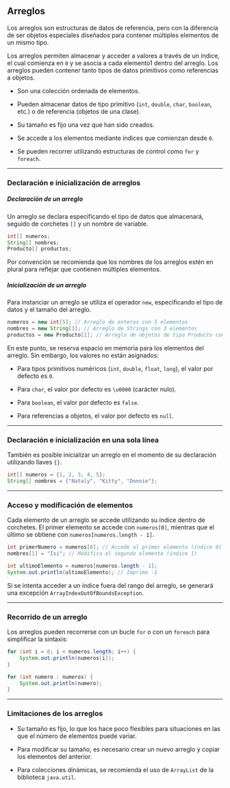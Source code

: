 ## Arreglos 

Los arreglos son estructuras de datos de referencia, pero con la diferencia de ser objetos especiales diseñados para contener múltiples elementos de un mismo tipo.

Los arreglos permiten almacenar y acceder a valores a través de un índice, el cual comienza en `0` y se asocia a cada elemento1 dentro del arreglo. Los arreglos pueden contener tanto tipos de datos primitivos como referencias a objetos.

- Son una colección ordenada de elementos.

- Pueden almacenar datos de tipo primitivo (`int`, `double`, `char`, `boolean`, etc.) o de referencia (objetos de una clase).

- Su tamaño es fijo una vez que han sido creados.

- Se accede a los elementos mediante índices que comienzan desde `0`.
 
- Se pueden recorrer utilizando estructuras de control como `for` y `foreach`.

---
### Declaración e inicialización de arreglos

##### Declaración de un arreglo
Un arreglo se declara especificando el tipo de datos que almacenará, seguido de corchetes `[]` y un nombre de variable.

```java
int[] numeros;
String[] nombres;
Producto[] productos;
```

Por convención se recomienda que los nombres de los arreglos estén en plural para reflejar que contienen múltiples elementos.

##### Inicialización de un arreglo
Para instanciar un arreglo se utiliza el operador `new`, especificando el tipo de datos y el tamaño del arreglo.

```java
numeros = new int[5]; // Arreglo de enteros con 5 elementos
nombres = new String[3]; // Arreglo de Strings con 3 elementos
productos = new Producto[2]; // Arreglo de objetos de tipo Producto con 2 elementos
```

En este punto, se reserva espacio en memoria para los elementos del arreglo. Sin embargo, los valores no están asignados:

- Para tipos primitivos numéricos (`int`, `double`, `float`, `long`), el valor por defecto es `0`.

- Para `char`, el valor por defecto es `\u0000` (carácter nulo).

- Para `boolean`, el valor por defecto es `false`.

- Para referencias a objetos, el valor por defecto es `null`.

---
### Declaración e inicialización en una sola línea
También es posible inicializar un arreglo en el momento de su declaración utilizando llaves `{}`.

```java
int[] numeros = {1, 2, 3, 4, 5};
String[] nombres = {"Nataly", "Kitty", "Donnie"};
```

---
### Acceso y modificación de elementos
Cada elemento de un arreglo se accede utilizando su índice dentro de corchetes. El primer elemento se accede con `numeros[0]`, mientras que el último se obtiene con `numeros[numeros.length - 1]`.

```java
int primerNumero = numeros[0]; // Accede al primer elemento (índice 0)
nombres[1] = "Isi"; // Modifica el segundo elemento (índice 1)

int ultimoElemento = numeros[numeros.length - 1];
System.out.println(ultimoElemento); // Imprime -1
```

Si se intenta acceder a un índice fuera del rango del arreglo, se generará una excepción `ArrayIndexOutOfBoundsException`.

---
### Recorrido de un arreglo
Los arreglos pueden recorrerse con un bucle `for` o con un `foreach` para simplificar la sintaxis:

```java
for (int i = 0; i < numeros.length; i++) {
    System.out.println(numeros[i]);
}
```

```java
for (int numero : numeros) {
    System.out.println(numero);
}
```

---
### Limitaciones de los arreglos

- Su tamaño es fijo, lo que los hace poco flexibles para situaciones en las que el número de elementos puede variar.

- Para modificar su tamaño, es necesario crear un nuevo arreglo y copiar los elementos del anterior.

- Para colecciones dinámicas, se recomienda el uso de `ArrayList` de la biblioteca `java.util`.

